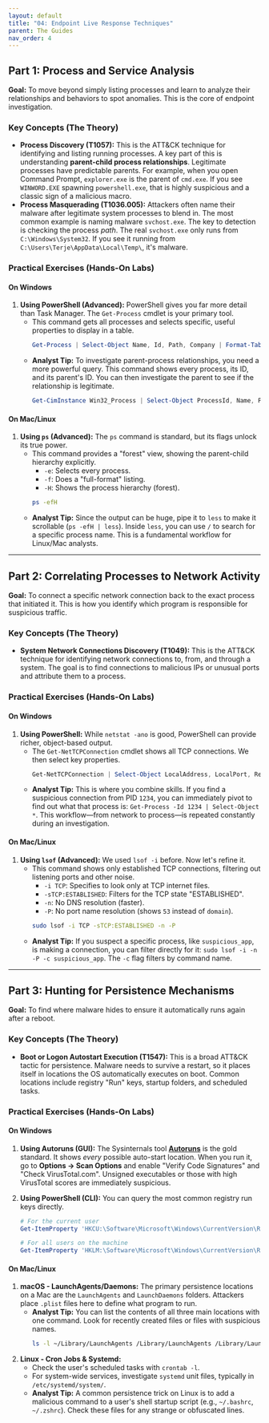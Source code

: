 ```yaml
---
layout: default
title: "04: Endpoint Live Response Techniques"
parent: The Guides
nav_order: 4
---
```


## Part 1: Process and Service Analysis

**Goal:** To move beyond simply listing processes and learn to analyze their relationships and behaviors to spot anomalies. This is the core of endpoint investigation.

### Key Concepts (The Theory)

- **Process Discovery (T1057):** This is the ATT&CK technique for identifying and listing running processes. A key part of this is understanding **parent-child process relationships**. Legitimate processes have predictable parents. For example, when you open Command Prompt, `explorer.exe` is the parent of `cmd.exe`. If you see `WINWORD.EXE` spawning `powershell.exe`, that is highly suspicious and a classic sign of a malicious macro.
- **Process Masquerading (T1036.005):** Attackers often name their malware after legitimate system processes to blend in. The most common example is naming malware `svchost.exe`. The key to detection is checking the process _path_. The real `svchost.exe` only runs from `C:\Windows\System32`. If you see it running from `C:\Users\Terje\AppData\Local\Temp\`, it's malware.

### Practical Exercises (Hands-On Labs)

#### **On Windows**

1.  **Using PowerShell (Advanced):** PowerShell gives you far more detail than Task Manager. The `Get-Process` cmdlet is your primary tool.
    - This command gets all processes and selects specific, useful properties to display in a table.
      ```powershell
      Get-Process | Select-Object Name, Id, Path, Company | Format-Table -AutoSize
      ```
    - **Analyst Tip:** To investigate parent-process relationships, you need a more powerful query. This command shows every process, its ID, and its parent's ID. You can then investigate the parent to see if the relationship is legitimate.
      ```powershell
      Get-CimInstance Win32_Process | Select-Object ProcessId, Name, ParentProcessId, CommandLine | Format-Table -AutoSize
      ```

#### **On Mac/Linux**

1.  **Using `ps` (Advanced):** The `ps` command is standard, but its flags unlock its true power.
    - This command provides a "forest" view, showing the parent-child hierarchy explicitly.
      - `-e`: Selects every process.
      - `-f`: Does a "full-format" listing.
      - `-H`: Shows the process hierarchy (forest).
      ```bash
      ps -efH
      ```
    - **Analyst Tip:** Since the output can be huge, pipe it to `less` to make it scrollable (`ps -efH | less`). Inside `less`, you can use `/` to search for a specific process name. This is a fundamental workflow for Linux/Mac analysts.

---

## Part 2: Correlating Processes to Network Activity

**Goal:** To connect a specific network connection back to the exact process that initiated it. This is how you identify which program is responsible for suspicious traffic.

### Key Concepts (The Theory)

- **System Network Connections Discovery (T1049):** This is the ATT&CK technique for identifying network connections to, from, and through a system. The goal is to find connections to malicious IPs or unusual ports and attribute them to a process.

### Practical Exercises (Hands-On Labs)

#### **On Windows**

1.  **Using PowerShell:** While `netstat -ano` is good, PowerShell can provide richer, object-based output.
    - The `Get-NetTCPConnection` cmdlet shows all TCP connections. We then select key properties.
      ```powershell
      Get-NetTCPConnection | Select-Object LocalAddress, LocalPort, RemoteAddress, RemotePort, State, OwningProcess | Format-Table -AutoSize
      ```
    - **Analyst Tip:** This is where you combine skills. If you find a suspicious connection from PID `1234`, you can immediately pivot to find out what that process is: `Get-Process -Id 1234 | Select-Object *`. This workflow—from network to process—is repeated constantly during an investigation.

#### **On Mac/Linux**

1.  **Using `lsof` (Advanced):** We used `lsof -i` before. Now let's refine it.
    - This command shows only established TCP connections, filtering out listening ports and other noise.
      - `-i TCP`: Specifies to look only at TCP internet files.
      - `-sTCP:ESTABLISHED`: Filters for the TCP state "ESTABLISHED".
      - `-n`: No DNS resolution (faster).
      - `-P`: No port name resolution (shows `53` instead of `domain`).
      ```bash
      sudo lsof -i TCP -sTCP:ESTABLISHED -n -P
      ```
    - **Analyst Tip:** If you suspect a specific process, like `suspicious_app`, is making a connection, you can filter directly for it: `sudo lsof -i -n -P -c suspicious_app`. The `-c` flag filters by command name.

---

## Part 3: Hunting for Persistence Mechanisms

**Goal:** To find where malware hides to ensure it automatically runs again after a reboot.

### Key Concepts (The Theory)

- **Boot or Logon Autostart Execution (T1547):** This is a broad ATT&CK tactic for persistence. Malware needs to survive a restart, so it places itself in locations the OS automatically executes on boot. Common locations include registry "Run" keys, startup folders, and scheduled tasks.

### Practical Exercises (Hands-On Labs)

#### **On Windows**

1.  **Using Autoruns (GUI):** The Sysinternals tool **[Autoruns](https://learn.microsoft.com/en-us/sysinternals/downloads/autoruns)** is the gold standard. It shows _every_ possible auto-start location. When you run it, go to **Options -> Scan Options** and enable "Verify Code Signatures" and "Check VirusTotal.com". Unsigned executables or those with high VirusTotal scores are immediately suspicious.
2.  **Using PowerShell (CLI):** You can query the most common registry run keys directly.

    ```powershell
    # For the current user
    Get-ItemProperty 'HKCU:\Software\Microsoft\Windows\CurrentVersion\Run'

    # For all users on the machine
    Get-ItemProperty 'HKLM:\Software\Microsoft\Windows\CurrentVersion\Run'
    ```

#### **On Mac/Linux**

1.  **macOS - LaunchAgents/Daemons:** The primary persistence locations on a Mac are the `LaunchAgents` and `LaunchDaemons` folders. Attackers place `.plist` files here to define what program to run.
    - **Analyst Tip:** You can list the contents of all three main locations with one command. Look for recently created files or files with suspicious names.
      ```bash
      ls -l ~/Library/LaunchAgents /Library/LaunchAgents /Library/LaunchDaemons
      ```
2.  **Linux - Cron Jobs & Systemd:**
    - Check the user's scheduled tasks with `crontab -l`.
    - For system-wide services, investigate `systemd` unit files, typically in `/etc/systemd/system/`.
    - **Analyst Tip:** A common persistence trick on Linux is to add a malicious command to a user's shell startup script (e.g., `~/.bashrc`, `~/.zshrc`). Check these files for any strange or obfuscated lines.

